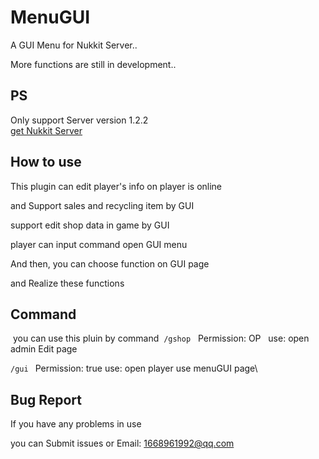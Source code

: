 # MenuGUI

  A GUI Menu for Nukkit Server..

  More functions are still in development..

PS
----------

  Only support Server version 1.2.2<br>
  <a href="https://github.com/Nukkit/Nukkit">get Nukkit Server</a>

How to use
----------

  This plugin can edit player's info on player is online

  and Support sales and recycling item by GUI

  support edit shop data in game by GUI

  player can input command open GUI menu

  And then, you can choose function on GUI page

  and Realize these functions

Command
----------

  you can use this pluin by command
  `/gshop`   Permission: OP    use: open admin Edit page

  `/gui `    Permission: true  use: open player use menuGUI page\


Bug Report
----------

  If you have any problems in use

  you can Submit issues or Email: 1668961992@qq.com
